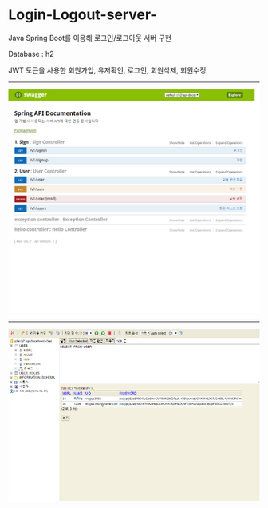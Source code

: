 # Login-Logout-server-
Java Spring Boot를 이용해 로그인/로그아웃 서버 구현

Database : h2

JWT 토큰을 사용한 회원가입, 유저확인, 로그인, 회원삭제, 회원수정 



---
![Swagger](./picture/swagger.png)


---
![h2](./picture/h2.png)
